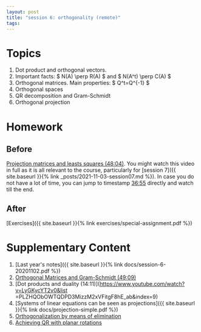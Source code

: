 ```yaml
---
layout: post
title: "session 6: orthogonality (remote)"
tags:
---
```



# Topics

1. Dot product and orthogonal vectors.
2. Important facts: $ N(A) \perp R(A) $ and $ N(A^t) \perp C(A) $
3. Orthogonal matrices. Main properties: $ Q^t=Q^{-1} $
4. Orthogonal spaces
5. QR decomposition and Gram-Schmidt
6. Orthogonal projection


# Homework

## Before

[Projection matrices and leasts squares (48:04)](https://www.youtube.com/watch?v=osh80YCg_GM).
You might watch this video in full as it is all relevant to the course, particularly for [session 7]({{ site.baseurl }}{% link _posts/2021-11-03-session07.md %}). In case you do not have a lot of time, you can jump to timestamp <u>36:55</u> directly and watch till the end.

## After

[Exercises]({{ site.baseurl }}{% link exercises/special-assignment.pdf  %})


# Supplementary Content

1. [Last year's notes]({{ site.baseurl }}{% link docs/session-6-20201102.pdf  %})
2. [Orthogonal Matrices and Gram-Schmidt (49:09)](https://www.youtube.com/watch?v=0MtwqhIwdrI)
3. [Dot products and duality (14:11)](https://www.youtube.com/watch?v=LyGKycYT2v0&list
=PLZHQObOWTQDPD3MizzM2xVFitgF8hE_ab&index=9)
4. [Systems of linear equations can be seen as projections]({{ site.baseurl }}{% link docs/projection-simple.pdf  %})
5. [Orthogonalization by means of elimination](https://www.jstor.org/stable/2324877)
6. [Achieving QR with planar rotations](https://en.wikipedia.org/wiki/Givens_rotation)

